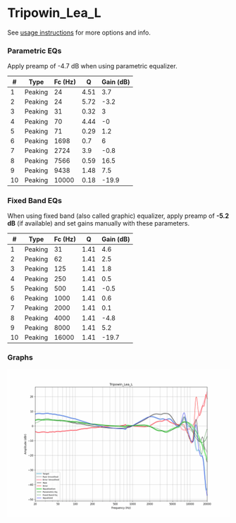 # Tripowin_Lea_L
See [usage instructions](https://github.com/jaakkopasanen/AutoEq#usage) for more options and info.

### Parametric EQs
Apply preamp of -4.7 dB when using parametric equalizer.

|   # | Type    |   Fc (Hz) |    Q |   Gain (dB) |
|-----|---------|-----------|------|-------------|
|   1 | Peaking |        24 | 4.51 |         3.7 |
|   2 | Peaking |        24 | 5.72 |        -3.2 |
|   3 | Peaking |        31 | 0.32 |         3   |
|   4 | Peaking |        70 | 4.44 |        -0   |
|   5 | Peaking |        71 | 0.29 |         1.2 |
|   6 | Peaking |      1698 | 0.7  |         6   |
|   7 | Peaking |      2724 | 3.9  |        -0.8 |
|   8 | Peaking |      7566 | 0.59 |        16.5 |
|   9 | Peaking |      9438 | 1.48 |         7.5 |
|  10 | Peaking |     10000 | 0.18 |       -19.9 |

### Fixed Band EQs
When using fixed band (also called graphic) equalizer, apply preamp of **-5.2 dB** (if available) and set gains manually with these parameters.

|   # | Type    |   Fc (Hz) |    Q |   Gain (dB) |
|-----|---------|-----------|------|-------------|
|   1 | Peaking |        31 | 1.41 |         4.6 |
|   2 | Peaking |        62 | 1.41 |         2.5 |
|   3 | Peaking |       125 | 1.41 |         1.8 |
|   4 | Peaking |       250 | 1.41 |         0.5 |
|   5 | Peaking |       500 | 1.41 |        -0.5 |
|   6 | Peaking |      1000 | 1.41 |         0.6 |
|   7 | Peaking |      2000 | 1.41 |         0.1 |
|   8 | Peaking |      4000 | 1.41 |        -4.8 |
|   9 | Peaking |      8000 | 1.41 |         5.2 |
|  10 | Peaking |     16000 | 1.41 |       -19.7 |

### Graphs
![](./Tripowin_Lea_L.png)
